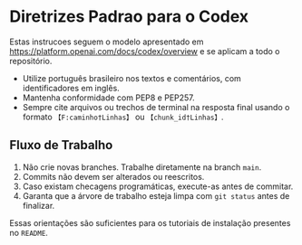 # Diretrizes Padrao para o Codex

Estas instrucoes seguem o modelo apresentado em <https://platform.openai.com/docs/codex/overview> e se aplicam a todo o repositório.

* Utilize português brasileiro nos textos e comentários, com identificadores em inglês.
* Mantenha conformidade com PEP8 e PEP257.
* Sempre cite arquivos ou trechos de terminal na resposta final usando o formato `【F:caminho†Linhas】` ou `【chunk_id†Linhas】`.

## Fluxo de Trabalho

1. Não crie novas branches. Trabalhe diretamente na branch `main`.
2. Commits não devem ser alterados ou reescritos.
3. Caso existam checagens programáticas, execute-as antes de commitar.
4. Garanta que a árvore de trabalho esteja limpa com `git status` antes de finalizar.

Essas orientações são suficientes para os tutoriais de instalação presentes no `README`.
